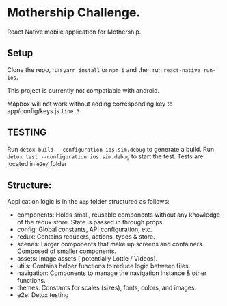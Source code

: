 
# Mothership Challenge.

React Native mobile application for Mothership.

## Setup

Clone the repo, run `yarn install` or `npm i` and then run `react-native run-ios`. 

This project is currently not compatiable with android.

Mapbox will not work without adding corresponding key to app/config/keys.js `line 3` 


## TESTING

Run `detox build --configuration ios.sim.debug` to generate a build.
Run `detox test --configuration ios.sim.debug` to start the test.
Tests are located in `e2e/` folder


## Structure:

Application logic is in the `app` folder structured as follows:

- components: Holds small, reusable components without any knowledge of the redux store. State is passed in through props.
- config: Global constants, API configuration, etc.
- redux: Contains reducers, actions, types & store.
- scenes: Larger components that make up screens and containers. Composed of smaller components.
- assets: Image assets ( potentially Lottie / Videos).
- utils: Contains helper functions to reduce logic between files.
- navigation: Components to manage the navigation instance & other functions.
- themes: Constants for scales (sizes), fonts, colors, and images.
- e2e: Detox testing

